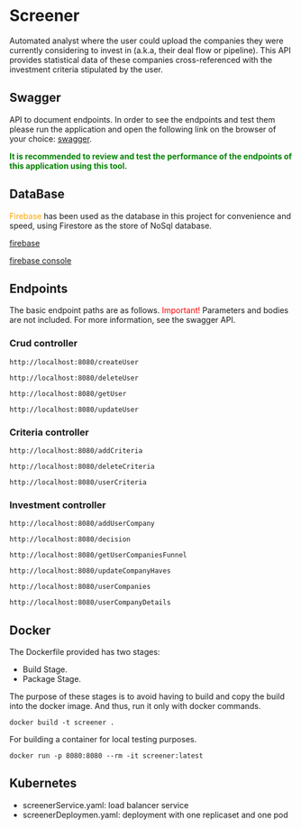 # Screener

Automated analyst where the user could upload the companies they were currently considering to invest in (a.k.a, their
deal flow or pipeline). This API provides statistical data of these companies cross-referenced with the investment
criteria stipulated by the user.

## Swagger

API to document endpoints. In order to see the endpoints and test them please run the application and open the following
link on the browser of your choice: [swagger](http://localhost:8080/swagger-ui/#/).

<span style="color:green">**It is recommended to review and test the performance of the endpoints of this application
using this tool.**</span>

## DataBase

<span style="color:orange">Firebase</span> has been used as the database in this project for convenience and speed,
using Firestore as the store of NoSql database.

[firebase](https://firebase.google.com/)

[firebase console](https://console.firebase.google.com/u/0/)

## Endpoints

The basic endpoint paths are as follows. <span style="color:red">Important!</span> Parameters and bodies are not
included. For more information, see the swagger API.

### Crud controller

```console
http://localhost:8080/createUser
```

```console
http://localhost:8080/deleteUser
```

```console
http://localhost:8080/getUser
```

```console
http://localhost:8080/updateUser
```

### Criteria controller

```console
http://localhost:8080/addCriteria
```

```console
http://localhost:8080/deleteCriteria
```

```console
http://localhost:8080/userCriteria
```

### Investment controller

```console
http://localhost:8080/addUserCompany
```

```console
http://localhost:8080/decision
```

```console
http://localhost:8080/getUserCompaniesFunnel
```

```console
http://localhost:8080/updateCompanyHaves
```

```console
http://localhost:8080/userCompanies
```

```console
http://localhost:8080/userCompanyDetails
```

## Docker

The Dockerfile provided has two stages:

- Build Stage.
- Package Stage.

The purpose of these stages is to avoid having to build and copy the build into the docker image. And thus, run it only
with docker commands.

```console
docker build -t screener .
```

For building a container for local testing purposes.

```console
docker run -p 8080:8080 --rm -it screener:latest
```

## Kubernetes

- screenerService.yaml: load balancer service
- screenerDeploymen.yaml: deployment with one replicaset and one pod